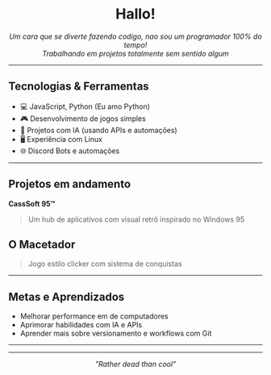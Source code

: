 <h1 align="center">Hallo!</h1>

<p align="center">
  <i>Um cara que se diverte fazendo codigo, nao sou um programador 100% do tempo!</i><br>
  <i>Trabalhando em projetos totalmente sem sentido algum</i>
</p>

---

## Tecnologias & Ferramentas

- 💻 JavaScript, Python (Eu amo Python)
- 🎮 Desenvolvimento de jogos simples
- 🧠 Projetos com IA (usando APIs e automações)
- 🖥️ Experiência com Linux
- 🌐 Discord Bots e automações

---

##  Projetos em andamento

 **CassSoft 95™**  
> Um hub de aplicativos com visual retrô inspirado no Windows 95

##  **O Macetador**  
> Jogo estilo clicker com sistema de conquistas

---

##  Metas e Aprendizados

- Melhorar performance em de computadores
- Aprimorar habilidades com IA e APIs
- Aprender mais sobre versionamento e workflows com Git

---


---

<p align="center">
  <i>"Rather dead than cool"</i>
</p>
